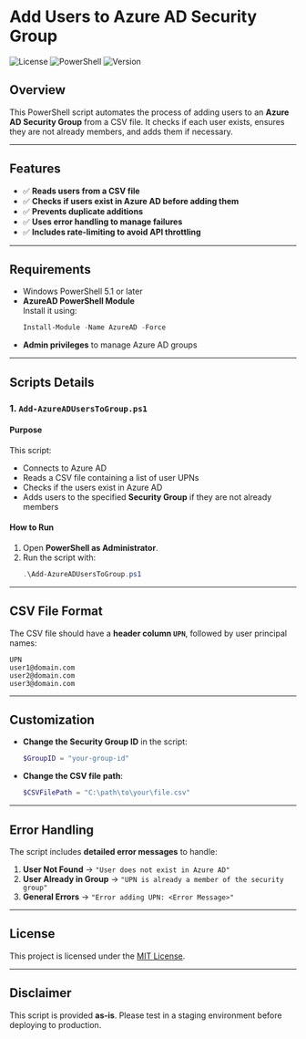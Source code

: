 
# Add Users to Azure AD Security Group

![License](https://img.shields.io/badge/license-MIT-blue.svg)
![PowerShell](https://img.shields.io/badge/powershell-5.1%2B-blue.svg)
![Version](https://img.shields.io/badge/version-1.0-green.svg)

## Overview
This PowerShell script automates the process of adding users to an **Azure AD Security Group** from a CSV file. It checks if each user exists, ensures they are not already members, and adds them if necessary.

---

## Features
- ✅ **Reads users from a CSV file**
- ✅ **Checks if users exist in Azure AD before adding them**
- ✅ **Prevents duplicate additions**
- ✅ **Uses error handling to manage failures**
- ✅ **Includes rate-limiting to avoid API throttling**

---

## Requirements
- Windows PowerShell 5.1 or later
- **AzureAD PowerShell Module**  
  Install it using:
  ```powershell
  Install-Module -Name AzureAD -Force
  ```
- **Admin privileges** to manage Azure AD groups

---

## Scripts Details

### **1. `Add-AzureADUsersToGroup.ps1`**

#### **Purpose**
This script:
- Connects to Azure AD
- Reads a CSV file containing a list of user UPNs
- Checks if the users exist in Azure AD
- Adds users to the specified **Security Group** if they are not already members

#### **How to Run**
1. Open **PowerShell as Administrator**.
2. Run the script with:
   ```powershell
   .\Add-AzureADUsersToGroup.ps1
   ```

---

## **CSV File Format**
The CSV file should have a **header column `UPN`**, followed by user principal names:

```
UPN
user1@domain.com
user2@domain.com
user3@domain.com
```

---

## **Customization**
- **Change the Security Group ID** in the script:
  ```powershell
  $GroupID = "your-group-id"
  ```
- **Change the CSV file path**:
  ```powershell
  $CSVFilePath = "C:\path\to\your\file.csv"
  ```

---

## **Error Handling**
The script includes **detailed error messages** to handle:
1. **User Not Found** → `"User does not exist in Azure AD"`
2. **User Already in Group** → `"UPN is already a member of the security group"`
3. **General Errors** → `"Error adding UPN: <Error Message>"`

---

## **License**
This project is licensed under the [MIT License](https://opensource.org/licenses/MIT).

---

## **Disclaimer**
This script is provided **as-is**. Please test in a staging environment before deploying to production.
```
